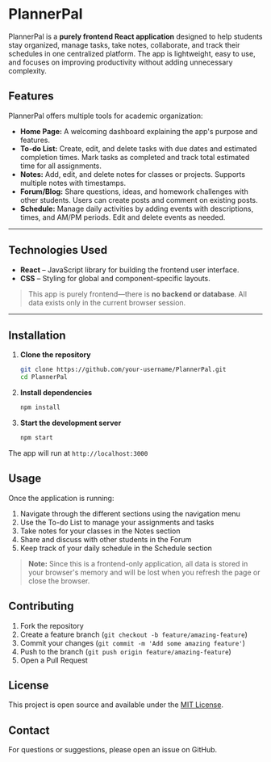 # PlannerPal

PlannerPal is a **purely frontend React application** designed to help students stay organized, manage tasks, take notes, collaborate, and track their schedules in one centralized platform. The app is lightweight, easy to use, and focuses on improving productivity without adding unnecessary complexity.

## Features

PlannerPal offers multiple tools for academic organization:

- **Home Page:** A welcoming dashboard explaining the app's purpose and features.  
- **To-do List:** Create, edit, and delete tasks with due dates and estimated completion times. Mark tasks as completed and track total estimated time for all assignments.  
- **Notes:** Add, edit, and delete notes for classes or projects. Supports multiple notes with timestamps.  
- **Forum/Blog:** Share questions, ideas, and homework challenges with other students. Users can create posts and comment on existing posts.  
- **Schedule:** Manage daily activities by adding events with descriptions, times, and AM/PM periods. Edit and delete events as needed.  

---

## Technologies Used

- **React** – JavaScript library for building the frontend user interface.  
- **CSS** – Styling for global and component-specific layouts.  

> This app is purely frontend—there is **no backend or database**. All data exists only in the current browser session.

---

## Installation

1. **Clone the repository**
   ```bash
   git clone https://github.com/your-username/PlannerPal.git
   cd PlannerPal
   ```

2. **Install dependencies**
   ```bash
   npm install
   ```

3. **Start the development server**
   ```bash
   npm start
   ```

The app will run at `http://localhost:3000`

## Usage

Once the application is running:

1. Navigate through the different sections using the navigation menu
2. Use the To-do List to manage your assignments and tasks
3. Take notes for your classes in the Notes section
4. Share and discuss with other students in the Forum
5. Keep track of your daily schedule in the Schedule section

> **Note:** Since this is a frontend-only application, all data is stored in your browser's memory and will be lost when you refresh the page or close the browser.


## Contributing

1. Fork the repository
2. Create a feature branch (`git checkout -b feature/amazing-feature`)
3. Commit your changes (`git commit -m 'Add some amazing feature'`)
4. Push to the branch (`git push origin feature/amazing-feature`)
5. Open a Pull Request

## License

This project is open source and available under the [MIT License](LICENSE).

## Contact

For questions or suggestions, please open an issue on GitHub.
